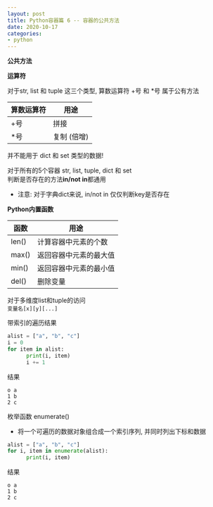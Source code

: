 ```yaml
---
layout: post
title: Python容器篇 6 -- 容器的公共方法
date: 2020-10-17
categories:
- python
---
```


**公共方法**

**运算符**<br>

对于str, list 和 tuple 这三个类型, 算数运算符 +号 和 *号 属于公有方法<br>

| 算数运算符 | 用途        |
| ---------- | ----------- |
| +号        | 拼接        |
| *号        | 复制 (倍增) |

并不能用于 dict 和 set 类型的数据!<br>

对于所有的5个容器 str, list, tuple, dict 和 set<br>
判断是否存在的方法**in/not in**都通用<br>

* 注意: 对于字典dict来说, in/not in 仅仅判断key是否存在

**Python内置函数**<br>

| 函数  | 用途                   |
| ----- | ---------------------- |
| len() | 计算容器中元素的个数   |
| max() | 返回容器中元素的最大值 |
| min() | 返回容器中元素的最小值 |
| del() | 删除变量               |

对于多维度list和tuple的访问<br>
`变量名[x][y][...]`<br>

带索引的遍历结果<br>
```python
alist = ["a", "b", "c"]
i = 0
for item in alist:
      print(i, item)
      i += 1
```
结果 <br>
```
o a
1 b
2 c
```

枚举函数 enumerate()<br>

* 将一个可遍历的数据对象组合成一个索引序列, 并同时列出下标和数据<br>

```python
alist = ["a", "b", "c"]
for i, item in enumerate(alist):
      print(i, item)
```

结果 <br>

```
o a
1 b
2 c
```
